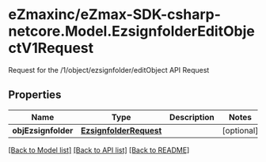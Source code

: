 # eZmaxinc/eZmax-SDK-csharp-netcore.Model.EzsignfolderEditObjectV1Request
Request for the /1/object/ezsignfolder/editObject API Request
## Properties

Name | Type | Description | Notes
------------ | ------------- | ------------- | -------------
**objEzsignfolder** | [**EzsignfolderRequest**](EzsignfolderRequest.md) |  | [optional] 

[[Back to Model list]](../README.md#documentation-for-models) [[Back to API list]](../README.md#documentation-for-api-endpoints) [[Back to README]](../README.md)

